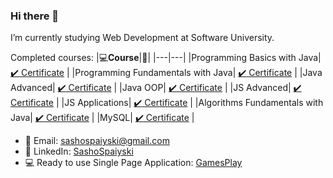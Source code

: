 ### Hi there 👋

I’m currently studying Web Development at Software University.

Completed courses:
|💻**Course**|:scroll:| 
|---|---|
|Programming Basics with Java| <a href="https://softuni.bg/certificates/details/93151/1a8ee280"> :heavy_check_mark: Certificate</a> |
|Programming Fundamentals with Java| <a href="https://softuni.bg/certificates/details/103523/ad49221e"> :heavy_check_mark: Certificate</a> |
|Java Advanced| <a href="https://softuni.bg/certificates/details/112319/41c5665f"> :heavy_check_mark: Certificate</a> |
|Java OOP| <a href="https://softuni.bg/certificates/details/110691/9feca64c"> :heavy_check_mark: Certificate</a> |
|JS Advanced| <a href="https://softuni.bg/Certificates/Details/114847/f5e27647"> :heavy_check_mark: Certificate</a> |
|JS Applications| <a href="https://softuni.bg/Certificates/Details/120953/397411c9">  :heavy_check_mark: Certificate</a> |
|Algorithms Fundamentals with Java| <a href="https://softuni.bg/certificates/details/122916/ebb5b653"> :heavy_check_mark:  Certificate</a> |
|MySQL| <a href="https://softuni.bg/Certificates/Details/123502/d7b501c0">  :heavy_check_mark: Certificate</a> |

- 💌 Email: sashospaiyski@gmail.com
- 💼 LinkedIn: <a href="https://www.linkedin.com/in/sasho-spaiyski/">SashoSpaiyski</a>  
- 💻 Ready to use Single Page Application: <a href="https://gamesplay-js.github.io/">GamesPlay</a>  
